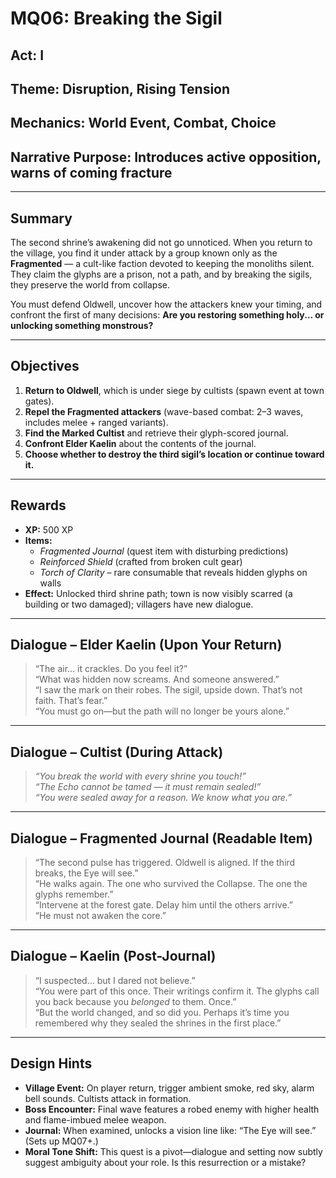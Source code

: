 # MQ06: Breaking the Sigil

## Act: I  
## Theme: Disruption, Rising Tension  
## Mechanics: World Event, Combat, Choice  
## Narrative Purpose: Introduces active opposition, warns of coming fracture

---

## Summary
The second shrine’s awakening did not go unnoticed. When you return to the village, you find it under attack by a group known only as the **Fragmented** — a cult-like faction devoted to keeping the monoliths silent. They claim the glyphs are a prison, not a path, and by breaking the sigils, they preserve the world from collapse.

You must defend Oldwell, uncover how the attackers knew your timing, and confront the first of many decisions: **Are you restoring something holy... or unlocking something monstrous?**

---

## Objectives
1. **Return to Oldwell**, which is under siege by cultists (spawn event at town gates).  
2. **Repel the Fragmented attackers** (wave-based combat: 2–3 waves, includes melee + ranged variants).  
3. **Find the Marked Cultist** and retrieve their glyph-scored journal.  
4. **Confront Elder Kaelin** about the contents of the journal.  
5. **Choose whether to destroy the third sigil’s location or continue toward it.**

---

## Rewards
- **XP:** 500 XP  
- **Items:**  
  - *Fragmented Journal* (quest item with disturbing predictions)  
  - *Reinforced Shield* (crafted from broken cult gear)  
  - *Torch of Clarity* – rare consumable that reveals hidden glyphs on walls  
- **Effect:** Unlocked third shrine path; town is now visibly scarred (a building or two damaged); villagers have new dialogue.

---

## Dialogue – Elder Kaelin (Upon Your Return)

> “The air... it crackles. Do you feel it?”  
> “What was hidden now screams. And someone answered.”  
> “I saw the mark on their robes. The sigil, upside down. That’s not faith. That’s fear.”  
> “You must go on—but the path will no longer be yours alone.”

---

## Dialogue – Cultist (During Attack)

> *“You break the world with every shrine you touch!”*  
> *“The Echo cannot be tamed — it must remain sealed!”*  
> *“You were sealed away for a reason. We know what you are.”*

---

## Dialogue – Fragmented Journal (Readable Item)

> “The second pulse has triggered. Oldwell is aligned. If the third breaks, the Eye will see.”  
> “He walks again. The one who survived the Collapse. The one the glyphs remember.”  
> “Intervene at the forest gate. Delay him until the others arrive.”  
> “He must not awaken the core.”

---

## Dialogue – Kaelin (Post-Journal)

> “I suspected… but I dared not believe.”  
> “You were part of this once. Their writings confirm it. The glyphs call you back because you *belonged* to them. Once.”  
> “But the world changed, and so did you. Perhaps it’s time you remembered why they sealed the shrines in the first place.”

---

## Design Hints
- **Village Event:** On player return, trigger ambient smoke, red sky, alarm bell sounds. Cultists attack in formation.  
- **Boss Encounter:** Final wave features a robed enemy with higher health and flame-imbued melee weapon.  
- **Journal:** When examined, unlocks a vision line like: “The Eye will see.” (Sets up MQ07+.)  
- **Moral Tone Shift:** This quest is a pivot—dialogue and setting now subtly suggest ambiguity about your role. Is this resurrection or a mistake?